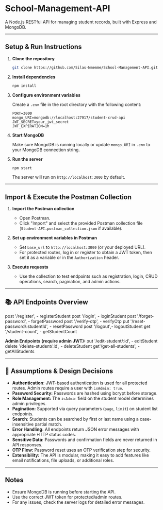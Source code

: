 # School-Management-API

A Node.js RESTful API for managing student records, built with Express and MongoDB.

---

## Setup & Run Instructions

1. **Clone the repository**
   ```bash
   git clone https://github.com/Silas-Nmenme/School-Management-API.git cd student-crud-api
   ```

2. **Install dependencies**
   ```bash
   npm install
   ```

3. **Configure environment variables**

   Create a `.env` file in the root directory with the following content:
   ```
   PORT=3000
   mongo_URI=mongodb://localhost:27017/student-crud-api
   JWT_SECRET=your_jwt_secret
   JWT_EXPIRATION=1h
   ```

4. **Start MongoDB**

   Make sure MongoDB is running locally or update `mongo_URI` in `.env` to your MongoDB connection string.

5. **Run the server**
   ```bash
   npm start
   ```
   The server will run on `http://localhost:3000` by default.

---

## Import & Execute the Postman Collection

1. **Import the Postman collection**
   - Open Postman.
   - Click "Import" and select the provided Postman collection file (`Student-API.postman_collection.json` if available).

2. **Set up environment variables in Postman**
   - Set `base_url` to `http://localhost:3000` (or your deployed URL).
   - For protected routes, log in or register to obtain a JWT token, then set it as a variable or in the `Authorization` header.

3. **Execute requests**
   - Use the collection to test endpoints such as registration, login, CRUD operations, search, pagination, and admin actions.

---

## 📚 API Endpoints Overview

post '/register', - registerStudent
post '/login', - loginStudent
post '/forget-password', - forgetPassword
post '/verify-otp', - verifyOtp
put '/reset-password/:studentId', - resetPassword
post '/logout',- logoutStudent
get '/student-count', - getStudentCount


**Admin Endpoints (require admin JWT):**
put '/edit-student/:id', - editStudent
delete '/delete-student/:id', - deleteStudent
get'/get-all-students', - getAllStudents

---

## 📝 Assumptions & Design Decisions

- **Authentication:** JWT-based authentication is used for all protected routes. Admin routes require a user with `isAdmin: true`.
- **Password Security:** Passwords are hashed using bcrypt before storage.
- **Role Management:** The `isAdmin` field on the student model determines admin privileges.
- **Pagination:** Supported via query parameters (`page`, `limit`) on student list endpoints.
- **Search:** Students can be searched by first or last name using a case-insensitive partial match.
- **Error Handling:** All endpoints return JSON error messages with appropriate HTTP status codes.
- **Sensitive Data:** Passwords and confirmation fields are never returned in API responses.
- **OTP Flow:** Password reset uses an OTP verification step for security.
- **Extensibility:** The API is modular, making it easy to add features like email notifications, file uploads, or additional roles.

---

## Notes

- Ensure MongoDB is running before starting the API.
- Use the correct JWT token for protected/admin routes.
- For any issues, check the server logs for detailed error messages.